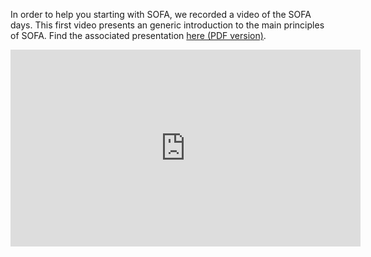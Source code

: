 In order to help you starting with SOFA, we recorded a video of the SOFA days. This first video presents an generic introduction to the main principles of SOFA. Find the associated presentation [here (PDF version)](https://www.sofa-framework.org/wp-content/uploads/2016/08/1-Presentation-SOFA-VRIPHYS2015.pdf "Presentation-SOFA-VRIPHYS2015.pdf").

<iframe width="560" height="315" src="https://www.youtube.com/embed/Rb7IkS9jfao" frameborder="0" allowfullscreen></iframe>